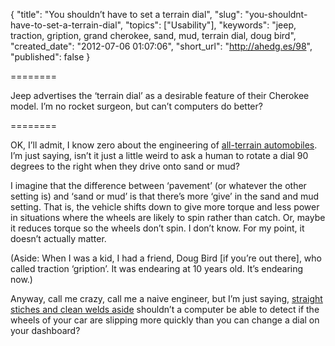 {
  "title": "You shouldn&#8217;t have to set a terrain dial",
  "slug": "you-shouldnt-have-to-set-a-terrain-dial",
  "topics": ["Usability"],
  "keywords": "jeep, traction, gription, grand cherokee, sand, mud, terrain dial, doug bird",
  "created_date": "2012-07-06 01:07:06",
  "short_url": "http://ahedg.es/98",
  "published": false
}

========

Jeep advertises the &#8216;terrain dial&#8217; as a desirable feature of their Cherokee model. I&#8217;m no rocket surgeon, but can&#8217;t computers do better?

========

<p>OK, I&#8217;ll admit, I know zero about the engineering of <a href="http://www.jeep.com/en/2012/grand_cherokee/">all-terrain automobiles</a>. I&#8217;m just saying, isn&#8217;t it just a little weird to ask a human to rotate a dial 90 degrees to the right when they drive onto sand or mud?</p>
<p>I imagine that the difference between &#8216;pavement&#8217; (or whatever the other setting is) and &#8216;sand or mud&#8217; is that there&#8217;s more &#8216;give&#8217; in the sand and mud setting. That is, the vehicle shifts down to give more torque and less power in situations where the wheels are likely to spin rather than catch. Or, maybe it reduces torque so the wheels don&#8217;t spin. I don&#8217;t know. For my point, it doesn&#8217;t actually matter.</p>
<p>(Aside: When I was a kid, I had a friend, Doug Bird [if you&#8217;re out there], who called traction &#8216;gription&#8217;. It was endearing at 10 years old. It&#8217;s endearing now.)</p>
<p>Anyway, call me crazy, call me a naive engineer, but I&#8217;m just saying, <a href="http://www.popisms.com/TelevisionCommercial/17959/Jeep-Commercial-for-Jeep-Grand-Cherokee-2010.aspx">straight stiches and clean welds aside</a> shouldn&#8217;t a computer be able to detect if the wheels of your car are slipping more quickly than you can change a dial on your dashboard?</p>
